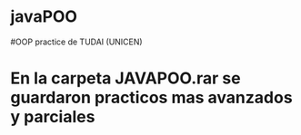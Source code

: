 # javaPOO

#OOP practice de TUDAI (UNICEN)

# En la carpeta JAVAPOO.rar se guardaron practicos mas avanzados y parciales
